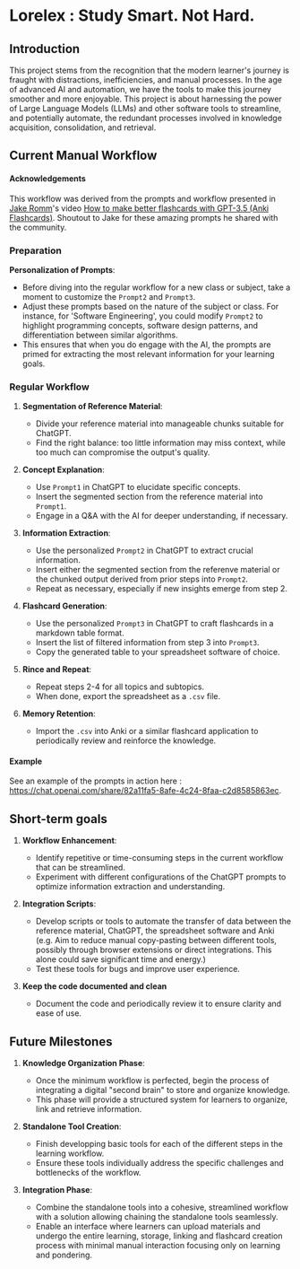 # Lorelex : Study Smart. Not Hard.

## Introduction

This project stems from the recognition that the modern learner's journey is fraught with distractions, inefficiencies, and manual processes. In the age of advanced AI and automation, we have the tools to make this journey smoother and more enjoyable. This project is about harnessing the power of Large Language Models (LLMs) and other software tools to streamline, and potentially automate, the redundant processes involved in knowledge acquisition, consolidation, and retrieval.


## Current Manual Workflow

#### Acknowledgements

This workflow was derived from the prompts and workflow presented in [Jake Romm](https://www.youtube.com/@JakeRommMD)'s video [How to make better flashcards with GPT-3.5 (Anki Flashcards)](https://www.youtube.com/watch?v=-8jF2hw3FiY). Shoutout to Jake for these amazing prompts he shared with the community.

### Preparation

**Personalization of Prompts**:
- Before diving into the regular workflow for a new class or subject, take a moment to customize the `Prompt2` and `Prompt3`.
- Adjust these prompts based on the nature of the subject or class. For instance, for 'Software Engineering', you could modify `Prompt2` to highlight programming concepts, software design patterns, and differentiation between similar algorithms.
- This ensures that when you do engage with the AI, the prompts are primed for extracting the most relevant information for your learning goals.

### Regular Workflow

1. **Segmentation of Reference Material**:
    - Divide your reference material into manageable chunks suitable for ChatGPT. 
    - Find the right balance: too little information may miss context, while too much can compromise the output's quality.

2. **Concept Explanation**:
    - Use `Prompt1` in ChatGPT to elucidate specific concepts.
    - Insert the segmented section from the reference material into `Prompt1`.
    - Engage in a Q&A with the AI for deeper understanding, if necessary.

3. **Information Extraction**:
    - Use the personalized `Prompt2` in ChatGPT to extract crucial information.
    - Insert either the segmented section from the referenve material or the chunked output derived from prior steps into `Prompt2`.
    - Repeat as necessary, especially if new insights emerge from step 2.

4. **Flashcard Generation**:
    - Use the personalized `Prompt3` in ChatGPT to craft flashcards in a markdown table format.
    - Insert the list of filtered information from step 3 into `Prompt3`.
    - Copy the generated table to your spreadsheet software of choice.

5. **Rince and Repeat**:
    - Repeat steps 2-4 for all topics and subtopics.
    - When done, export the spreadsheet as a `.csv` file.

6. **Memory Retention**:
    - Import the `.csv` into Anki or a similar flashcard application to periodically review and reinforce the knowledge.

#### Example
See an example of the prompts in action here : https://chat.openai.com/share/82a11fa5-8afe-4c24-8faa-c2d8585863ec.


## Short-term goals

1. **Workflow Enhancement**:
    - Identify repetitive or time-consuming steps in the current workflow that can be streamlined.
    - Experiment with different configurations of the ChatGPT prompts to optimize information extraction and understanding.

2. **Integration Scripts**:
    - Develop scripts or tools to automate the transfer of data between the reference material, ChatGPT, the spreadsheet software and Anki (e.g. Aim to reduce manual copy-pasting between different tools, possibly through browser extensions or direct integrations. This alone could save significant time and energy.)
    - Test these tools for bugs and improve user experience.

3. **Keep the code documented and clean**
   - Document the code and periodically review it to ensure clarity and ease of use.


## Future Milestones

1. **Knowledge Organization Phase**:
    - Once the minimum workflow is perfected, begin the process of integrating a digital "second brain" to store and organize knowledge.
    - This phase will provide a structured system for learners to organize, link and retrieve information.

2. **Standalone Tool Creation**:
    - Finish developping basic tools for each of the different steps in the learning workflow.
    - Ensure these tools individually address the specific challenges and bottlenecks of the workflow.

3. **Integration Phase**:
    - Combine the standalone tools into a cohesive, streamlined workflow with a solution allowing chaining the standalone tools seamlessly.
    - Enable an interface where learners can upload materials and undergo the entire learning, storage, linking and flashcard creation process with minimal manual interaction focusing only on learning and pondering. 
